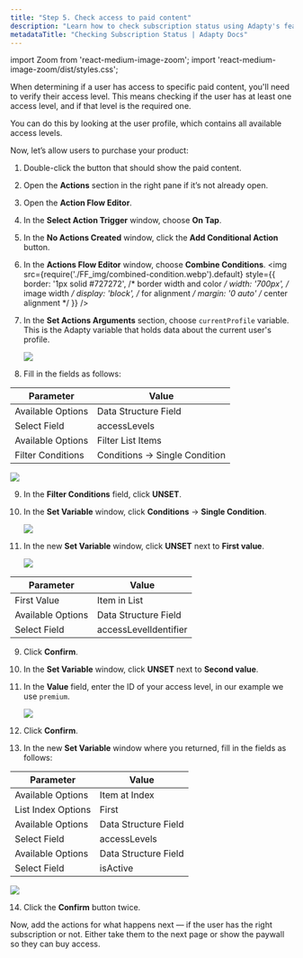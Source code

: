```yaml
---
title: "Step 5. Check access to paid content"
description: "Learn how to check subscription status using Adapty's feature flags for better user segmentation."
metadataTitle: "Checking Subscription Status | Adapty Docs"
---
```


import Zoom from 'react-medium-image-zoom';
import 'react-medium-image-zoom/dist/styles.css';

When determining if a user has access to specific paid content, you'll need to verify their access level. This means checking if the user has at least one access level, and if that level is the required one.

You can do this by looking at the user profile, which contains all available access levels.

Now, let’s allow users to purchase your product:

1. Double-click the button that should show the paid content.

2. Open the **Actions** section in the right pane if it’s not already open.

3. Open the **Action Flow Editor**.

4. In the **Select Action Trigger** window, choose **On Tap**.

5. In the **No Actions Created** window, click the **Add Conditional Action** button.

6. In the **Actions Flow Editor** window, choose **Combine Conditions**.
    <Zoom>
    <img src={require('./FF_img/combined-condition.webp').default}
    style={{
   border: '1px solid #727272', /* border width and color */
   width: '700px', /* image width */
   display: 'block', /* for alignment */
   margin: '0 auto' /* center alignment */
    }}
    />
    </Zoom>

7. In the **Set Actions Arguments** section, choose `currentProfile` variable. This is the Adapty variable that holds data about the current user's profile.

   <Zoom>
     <img src={require('./FF_img/current-profile.webp').default}
     style={{
    border: '1px solid #727272', /* border width and color */
    width: '700px', /* image width */
    display: 'block', /* for alignment */
    margin: '0 auto' /* center alignment */
     }}
   />
   </Zoom>

9. Fill in the fields as follows:

| Parameter | Value |
|--------------------------|----------|
| Available Options| Data Structure Field |
| Select Field | accessLevels |
| Available Options | Filter List Items |
| Filter Conditions | Conditions -> Single Condition |

<Zoom>
  <img src={require('./FF_img/filter-list-items.webp').default}
  style={{
 border: '1px solid #727272', /* border width and color */
 width: '700px', /* image width */
 display: 'block', /* for alignment */
 margin: '0 auto' /* center alignment */
  }}
/>
</Zoom>


9. In the **Filter Conditions** field, click **UNSET**. 

10. In the **Set Variable** window, click **Conditions** -> **Single Condition**.

    <Zoom>
      <img src={require('./FF_img/single-condition.webp').default}
      style={{
     border: '1px solid #727272', /* border width and color */
     width: '700px', /* image width */
     display: 'block', /* for alignment */
     margin: '0 auto' /* center alignment */
      }}
    />
    </Zoom>

11. In the new **Set Variable** window, click **UNSET** next to **First value**.

    <Zoom>
      <img src={require('./FF_img/first-value.webp').default}
      style={{
     border: '1px solid #727272', /* border width and color */
     width: '700px', /* image width */
     display: 'block', /* for alignment */
     margin: '0 auto' /* center alignment */
      }}
    />
    </Zoom>

| Parameter         | Value                 |
| ----------------- | --------------------- |
| First Value       | Item in List          |
| Available Options | Data Structure Field  |
| Select Field      | accessLevelIdentifier |


9. Click **Confirm**.

10. In the **Set Variable** window, click **UNSET** next to **Second value**.

11. In the **Value** field, enter the ID of your access level, in our example we use `premium`.

    <Zoom>
      <img src={require('./FF_img/second-value.webp').default}
      style={{
     border: '1px solid #727272', /* border width and color */
     width: '700px', /* image width */
     display: 'block', /* for alignment */
     margin: '0 auto' /* center alignment */
      }}
    />
    </Zoom>

12. Click **Confirm**.

    

13. In the new **Set Variable** window where you returned, fill in the fields as follows:

| Parameter | Value |
|--------------------------|----------|
| Available Options| Item at Index |
| List Index Options | First |
| Available Options| Data Structure Field |
| Select Field | accessLevels |
| Available Options| Data Structure Field |
| Select Field | isActive |

<Zoom>
  <img src={require('./FF_img/check-subscription-end.webp').default}
  style={{
    border: '1px solid #727272', /* border width and color */
    width: '700px', /* image width */
    display: 'block', /* for alignment */
    margin: '0 auto' /* center alignment */
  }}
/>
</Zoom>

14. Click the **Confirm** button twice.

Now, add the actions for what happens next — if the user has the right subscription or not. Either take them to the next page or show the paywall so they can buy access.